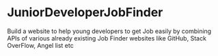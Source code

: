 # JuniorDeveloperJobFinder
Build a website to help young developers to get Job easily by combining APIs of various already existing Job Finder websites like GitHub, Stack OverFlow, Angel list etc
